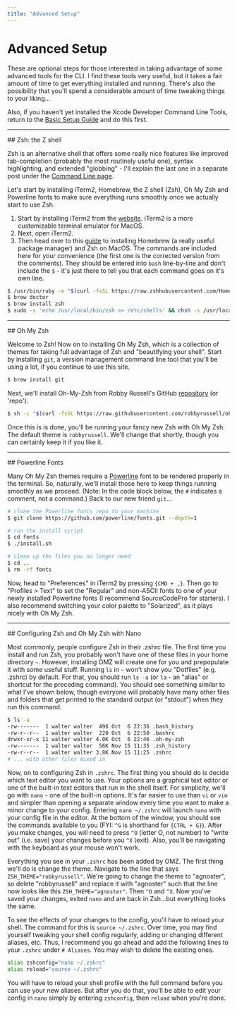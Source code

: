 ```yaml
---
title: "Advanced Setup"
---
```

# Advanced Setup

These are optional steps for those interested in taking advantage of some
advanced tools for the CLI. I find these tools very useful, but it takes
a fair amount of time to get everything installed and running. There's also
the possibility that you'll spend a considerable amount of time tweaking things
to your liking...

Also, if you haven't yet installed the Xcode Developer Command Line Tools, return
to the [Basic Setup Guide](/setup.html#developer-tools) and do this first.

<hr>
## Zsh: the Z shell

Zsh is an alternative shell that offers some really nice features like
improved tab-completion (probably the most routinely useful one), syntax
highlighting, and extended "globbing" - I'll explain the last one in a separate
post under the [Command Line page](/command-line.html).

Let's start by installing iTerm2, Homebrew, the Z shell (Zsh), Oh My Zsh and
Powerline fonts to make sure everything runs smoothly once we actually start
to use Zsh.

1. Start by installing iTerm2 from the [website](https://iterm2.com/). iTerm2 is
a more customizable terminal emulator for MacOS.
2. Next, open iTerm2.
3. Then head over to this
[guide](https://gist.github.com/derhuerst/12a1558a4b408b3b2b6e#installing-zsh-on-a-mac)
to installing Homebrew (a really useful package manager) and Zsh on MacOS.
The commands are included here for your convenience (the first one is the
corrected version from the comments). They should be entered into `bash`
line-by-line and don't include the `$` - it's just there to tell you that
each command goes on it's own line.

```bash
$ /usr/bin/ruby -e "$(curl -fsSL https://raw.zshhubusercontent.com/Homebrew/install/master/install)"
$ brew doctor
$ brew install zsh
$ sudo -s 'echo /usr/local/bin/zsh >> /etc/shells' && chsh -s /usr/local/bin/zsh
```

<hr>
## Oh My Zsh

Welcome to Zsh! Now on to installing Oh My Zsh, which is a collection of themes
for taking full advantage of Zsh and "beautifying your shell". Start by
installing `git`, a version management command line tool that you'll be using a
lot, if you continue to use this site.

```zsh
$ brew install git
```

Next, we'll install Oh-My-Zsh from Robby Russell's GitHub [repository](https://github.com/robbyrussell/oh-my-zsh)
(or 'repo').

```zsh
$ sh -c "$(curl -fsSL https://raw.githubusercontent.com/robbyrussell/oh-my-zsh/master/tools/install.sh)"
```

Once this is is done, you'll be running your fancy new Zsh with Oh My Zsh. The
default theme is `robbyrussell`. We'll change that shortly, though you can
certainly keep it if you like it.

<hr>
## Powerline Fonts

Many Oh My Zsh themes require a [Powerline](https://github.com/powerline/fonts#quick-installation)
font to be rendered properly in the terminal. So, naturally, we'll install
those here to keep things running smoothly as we proceed. (Note: In the code
block below, the `#` indicates a comment, not a command.) Back to our new
friend `git`...

```zsh
# clone the Powerline fonts repo to your machine
$ git clone https://github.com/powerline/fonts.git --depth=1

# run the install script
$ cd fonts
$ ./install.sh

# clean up the files you no longer need
$ cd ..
$ rm -rf fonts
```

Now, head to "Preferences" in iTerm2 by pressing `{CMD + ,}`. Then go to
"Profiles > Text" to set the "Regular" and non-ASCII fonts to one of your newly
installed Powerline fonts (I recommend SourceCodePro for starters). I also
recommend switching your color palette to "Solarized", as it plays nicely with
Oh My Zsh.

<hr>
## Configuring Zsh and Oh My Zsh with Nano

Most commonly, people configure Zsh in their .zshrc file. The first time you
install and run Zsh, you probably won't have one of these files in your home
directory `~`. However, installing OMZ will create one for you and prepopulate
it with some useful stuff. Running `ls` in `~` won't show you "Dotfiles" (e.g.
.zshrc) by default. For that, you should run `ls -a` (or `la` - an "alias" or
shortcut for the preceding command). You should see something similar to what
I've shown below, though everyone will probably have many other files and
folders that get printed to the standard output (or "stdout") when they run
this command.

```zsh
$ ls -a
-rw-------  1 walter walter  496 Oct  6 22:36 .bash_history
-rw-r--r--  1 walter walter  220 Oct  6 22:50 .bashrc
drwxr-xr-x 11 walter walter 4.0K Oct  6 22:46 .oh-my-zsh
-rw-------  1 walter walter  56K Nov 15 11:35 .zsh_history
-rw-r--r--  1 walter walter 3.8K Nov 15 11:25 .zshrc
# ... with other files mixed in
```

Now, on to configuring Zsh in `.zshrc`. The first thing you should do is decide
which text editor you want to use. Your options are a graphical text editor or
one of the built-in text editors that run in the shell itself. For simplicity,
we'll go with `nano` - one of the built-in options. It's far easier to use than
`vi` or `vim` and simpler than opening a separate window every time you want to
make a minor change to your config. Entering `nano ~/.zshrc` will launch `nano`
with your config file in the editor. At the bottom of the window, you should
see the commands available to you (FYI: `^G` is shorthand for `{CTRL + G}`).
After you make changes, you will need to press `^O` (letter O, not number) to
"write out" (i.e. save) your changes before you `^X` (exit). Also, you'll be
navigating with the keyboard as your mouse won't work.

Everything you see in your `.zshrc` has been added by OMZ. The first thing we'll
do is change the theme. Navigate to the line that says `ZSH_THEME="robbyrussell"`.
We're going to change the theme to "agnoster", so delete "robbyrussell" and
replace it with "agnoster" such that the line now looks like this
`ZSH_THEME="agnoster"`. Then `^O` and `^X`. Now you've saved your changes,
exited `nano` and are back in Zsh...but everything looks the same.

To see the effects of your changes to the config, you'll have to reload your
shell. The command for this is `source ~/.zshrc`. Over time, you may find
yourself tweaking your shell config regularly, adding or changing different
aliases, etc. Thus, I recommend you go ahead and add the following lines to your
`.zshrc` under `# Aliases`. You may wish to delete the existing ones.

```zsh
alias zshconfig="nano ~/.zshrc"
alias reload="source ~/.zshrc"
```

You will have to reload your shell profile with the full command before you can
use your new aliases. But after you do that, you'll be able to edit your config
in `nano` simply by entering `zshconfig`, then `reload` when you're done.
